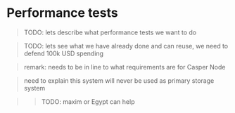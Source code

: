# Performance tests

> TODO: lets describe what performance tests we want to do 

> TODO: lets see what we have already done and can reuse, we need to defend 100k USD spending

> remark: needs to be in line to what requirements are for Casper Node

> need to explain this system will never be used as primary storage system

>>TODO: maxim or Egypt can help